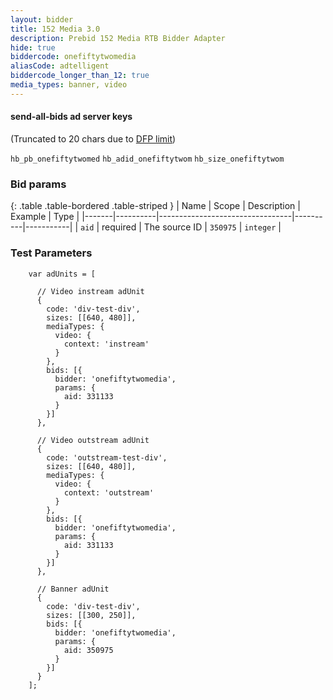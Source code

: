 ```yaml
---
layout: bidder
title: 152 Media 3.0
description: Prebid 152 Media RTB Bidder Adapter
hide: true
biddercode: onefiftytwomedia
aliasCode: adtelligent
biddercode_longer_than_12: true
media_types: banner, video
---
```


#### send-all-bids ad server keys

(Truncated to 20 chars due to [DFP limit](https://support.google.com/dfp_premium/answer/1628457?hl=en#Key-values))

`hb_pb_onefiftytwomed`
`hb_adid_onefiftytwom`
`hb_size_onefiftytwom`

### Bid params

{: .table .table-bordered .table-striped }
| Name  | Scope    | Description                     | Example  | Type      |
|-------|----------|---------------------------------|----------|-----------|
| `aid` | required | The source ID | `350975` | `integer` |


### Test Parameters
```
    var adUnits = [

      // Video instream adUnit
      {
        code: 'div-test-div',
        sizes: [[640, 480]],
        mediaTypes: {
          video: {
            context: 'instream'
          }
        },
        bids: [{
          bidder: 'onefiftytwomedia',
          params: {
            aid: 331133
          }
        }]
      },

      // Video outstream adUnit
      {
        code: 'outstream-test-div',
        sizes: [[640, 480]],
        mediaTypes: {
          video: {
            context: 'outstream'
          }
        },
        bids: [{
          bidder: 'onefiftytwomedia',
          params: {
            aid: 331133
          }
        }]
      },

      // Banner adUnit
      {
        code: 'div-test-div',
        sizes: [[300, 250]],
        bids: [{
          bidder: 'onefiftytwomedia',
          params: {
            aid: 350975
          }
        }]
      }
    ];
```
